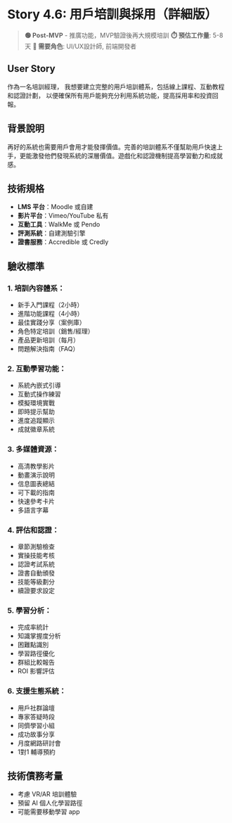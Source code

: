 # Story 4.6: 用戶培訓與採用（詳細版）
> **🟢 Post-MVP** - 推廣功能，MVP驗證後再大規模培訓
> **⏱️ 預估工作量**: 5-8天
> **👥 需要角色**: UI/UX設計師, 前端開發者

## User Story
作為一名培訓經理，
我想要建立完整的用戶培訓體系，包括線上課程、互動教程和認證計劃，
以便確保所有用戶能夠充分利用系統功能，提高採用率和投資回報。

## 背景說明
再好的系統也需要用戶會用才能發揮價值。完善的培訓體系不僅幫助用戶快速上手，更能激發他們發現系統的深層價值。遊戲化和認證機制提高學習動力和成就感。

## 技術規格
- **LMS 平台**：Moodle 或自建
- **影片平台**：Vimeo/YouTube 私有
- **互動工具**：WalkMe 或 Pendo
- **評測系統**：自建測驗引擎
- **證書服務**：Accredible 或 Credly

## 驗收標準

### 1. 培訓內容體系：
- 新手入門課程（2小時）
- 進階功能課程（4小時）
- 最佳實踐分享（案例庫）
- 角色特定培訓（銷售/經理）
- 產品更新培訓（每月）
- 問題解決指南（FAQ）

### 2. 互動學習功能：
- 系統內嵌式引導
- 互動式操作練習
- 模擬環境實戰
- 即時提示幫助
- 進度追蹤顯示
- 成就徽章系統

### 3. 多媒體資源：
- 高清教學影片
- 動畫演示說明
- 信息圖表總結
- 可下載的指南
- 快速參考卡片
- 多語言字幕

### 4. 評估和認證：
- 章節測驗檢查
- 實操技能考核
- 認證考試系統
- 證書自動頒發
- 技能等級劃分
- 續證要求設定

### 5. 學習分析：
- 完成率統計
- 知識掌握度分析
- 困難點識別
- 學習路徑優化
- 群組比較報告
- ROI 影響評估

### 6. 支援生態系統：
- 用戶社群論壇
- 專家答疑時段
- 同儕學習小組
- 成功故事分享
- 月度網路研討會
- 1對1 輔導預約

## 技術債務考量
- 考慮 VR/AR 培訓體驗
- 預留 AI 個人化學習路徑
- 可能需要移動學習 app

